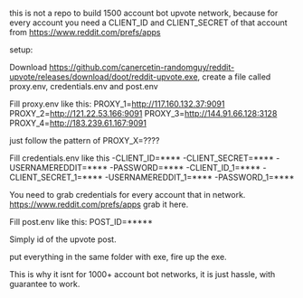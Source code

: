 this is not a repo to build 1500 account bot upvote network, because for every account you need a CLIENT_ID and CLIENT_SECRET of that account from https://www.reddit.com/prefs/apps

setup:

Download https://github.com/canercetin-randomguy/reddit-upvote/releases/download/doot/reddit-upvote.exe, create a file called proxy.env, credentials.env and post.env

Fill proxy.env like this:
PROXY_1=http://117.160.132.37:9091
PROXY_2=http://121.22.53.166:9091
PROXY_3=http://144.91.66.128:3128
PROXY_4=http://183.239.61.167:9091

just follow the pattern of PROXY_X=????

Fill credentials.env like this
-CLIENT_ID=****
-CLIENT_SECRET=****
-USERNAMEREDDIT=****
-PASSWORD=****
-CLIENT_ID_1=****
-CLIENT_SECRET_1=****
-USERNAMEREDDIT_1=****
-PASSWORD_1=****

You need to grab credentials for every account that in network. https://www.reddit.com/prefs/apps grab it here.

Fill post.env like this:
POST_ID=*****

Simply id of the upvote post.

put everything in the same folder with exe, fire up the exe.

This is why it isnt for 1000+ account bot networks, it is just hassle, with guarantee to work. 
